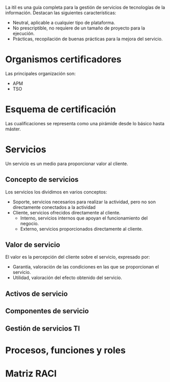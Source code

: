 La itil es una guía completa para la gestión de servicios de tecnologías de la información. Destacan las siguientes características:
- Neutral, aplicable a cualquier tipo de plataforma.
- No prescriptible, no requiere de un tamaño de proyecto para la ejecución.
- Prácticas, recopilación de buenas prácticas para la mejora del servicio.
# Organismos certificadores
Las principales organización son:
- APM
- TSO
# Esquema de certificación
Las cualificaciones se representa como una pirámide desde lo básico hasta máster.
# Servicios
Un servicio es un medio para proporcionar valor al cliente.
## Concepto de servicios
Los servicios los dividimos en varios conceptos:
- Soporte, servicios necesarios para realizar la actividad, pero no son directamente conectados a la actividad
- Cliente, servicios ofrecidos directamente al cliente.
	- Interno, servicios internos que apoyan el funcionamiento del negocio.
	- Externo, servicios proporcionados directamente al cliente.
## Valor de servicio
El valor es la percepción del cliente sobre el servicio, expresado por:
- Garantía, valoración de las condiciones en las que se proporcionan el servicio.
- Utilidad, valoración del efecto obtenido del servicio.
## Activos de servicio
## Componentes de servicio
## Gestión de servicios TI
# Procesos, funciones y roles
# Matriz RACI